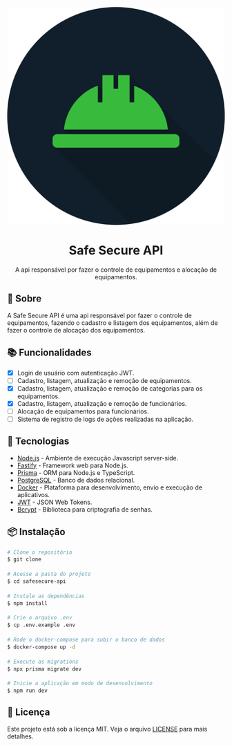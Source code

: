 <div>
    <img src='public/safe-secure-logo.svg' alt='Safe Secure Logo' style={{width: 100, height: 100, display: 'block', margin: '0 auto'}} />
    <h1 align='center' style={{margin: 0}}>Safe Secure API</h1>
    <p align='center' style={{margin: 0}}>A api responsável por fazer o controle de equipamentos e alocação de equipamentos.</p>
</div>

## 📖 Sobre

A Safe Secure API é uma api responsável por fazer o controle de equipamentos, fazendo o cadastro e listagem dos equipamentos, além de fazer o controle de alocação dos equipamentos.

## 📚 Funcionalidades

- [x] Login de usuário com autenticação JWT.
- [ ] Cadastro, listagem, atualização e remoção de equipamentos.
- [x] Cadastro, listagem, atualização e remoção de categorias para os equipamentos.
- [x] Cadastro, listagem, atualização e remoção de funcionários.
- [ ] Alocação de equipamentos para funcionários.
- [ ] Sistema de registro de logs de ações realizadas na aplicação.

## 🚀 Tecnologias

- [Node.js](https://nodejs.org/en/) - Ambiente de execução Javascript server-side.
- [Fastify](https://www.fastify.io/) - Framework web para Node.js.
- [Prisma](https://www.prisma.io/) - ORM para Node.js e TypeScript.
- [PostgreSQL](https://www.postgresql.org/) - Banco de dados relacional.
- [Docker](https://www.docker.com/) - Plataforma para desenvolvimento, envio e execução de aplicativos.
- [JWT](https://jwt.io/) - JSON Web Tokens.
- [Bcrypt](https://www.npmjs.com/package/bcrypt) - Biblioteca para criptografia de senhas.

## 📦 Instalação

```bash
# Clone o repositório
$ git clone

# Acesse a pasta do projeto
$ cd safesecure-api

# Instale as dependências
$ npm install

# Crie o arquivo .env
$ cp .env.example .env

# Rode o docker-compose para subir o banco de dados
$ docker-compose up -d

# Execute as migrations
$ npx prisma migrate dev

# Inicie a aplicação em modo de desenvolvimento
$ npm run dev
```

## 📝 Licença

Este projeto está sob a licença MIT. Veja o arquivo [LICENSE](LICENSE) para mais detalhes.



